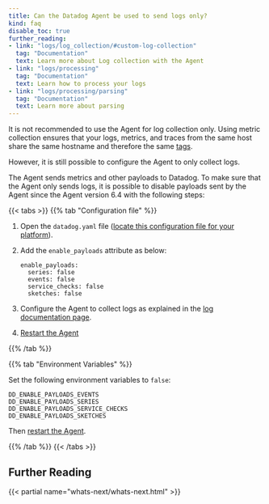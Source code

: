 ```yaml
---
title: Can the Datadog Agent be used to send logs only?
kind: faq
disable_toc: true
further_reading:
- link: "logs/log_collection/#custom-log-collection"
  tag: "Documentation"
  text: Learn more about Log collection with the Agent
- link: "logs/processing"
  tag: "Documentation"
  text: Learn how to process your logs
- link: "logs/processing/parsing"
  tag: "Documentation"
  text: Learn more about parsing
---
```



It is not recommended to use the Agent for log collection only. Using metric collection ensures that your logs, metrics, and traces from the same host share the same hostname and therefore the same [tags][1].

However, it is still possible to configure the Agent to only collect logs.

The Agent sends metrics and other payloads to Datadog. To make sure that the Agent only sends logs, it is possible to disable payloads sent by the Agent since the Agent version 6.4 with the following steps:

{{< tabs >}}
{{% tab "Configuration file" %}}

1. Open the `datadog.yaml` file ([locate this configuration file for your platform][3]).
2. Add the `enable_payloads` attribute as below:

    ```
    enable_payloads:
      series: false
      events: false
      service_checks: false
      sketches: false
    ```

3. Configure the Agent to collect logs as explained in the [log documentation page][2].
4. [Restart the Agent][4]

{{% /tab %}}

{{% tab "Environment Variables" %}}

Set the following environment variables to `false`:

```
DD_ENABLE_PAYLOADS_EVENTS
DD_ENABLE_PAYLOADS_SERIES
DD_ENABLE_PAYLOADS_SERVICE_CHECKS
DD_ENABLE_PAYLOADS_SKETCHES
```

Then [restart the Agent][4].

{{% /tab %}}
{{< /tabs >}}

## Further Reading

{{< partial name="whats-next/whats-next.html" >}}

[1]: /tagging
[2]: https://docs.datadoghq.com/logs/log_collection/
[3]: /agent/faq/agent-configuration-files/?tab=agentv6
[4]: /agent/faq/agent-commands/#restart-the-agent
